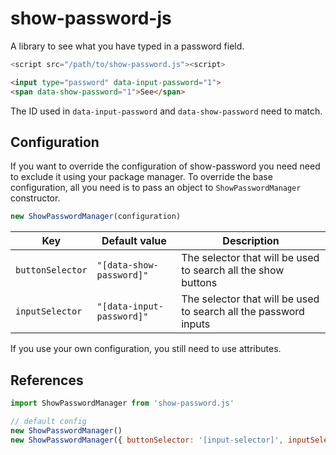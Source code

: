 # show-password-js
A library to see what you have typed in a password field.

```js
<script src="/path/to/show-password.js"><script>
```

```html
<input type="password" data-input-password="1">
<span data-show-password="1">See</span> 
```

The ID used in `data-input-password` and `data-show-password` need to match.

## Configuration

If you want to override the configuration of show-password you need need to exclude it using your package manager.
To override the base configuration, all you need is to pass an object to `ShowPasswordManager` constructor.
```js
new ShowPasswordManager(configuration)
```

|Key|Default value|Description|
|-|-|-|
|`buttonSelector`|`"[data-show-password]"`|The selector that will be used to search all the show buttons
|`inputSelector`|`"[data-input-password]"`|The selector that will be used to search all the password inputs

If you use your own configuration, you still need to use attributes.

## References

```js
import ShowPasswordManager from 'show-password.js'

// default config
new ShowPasswordManager()
new ShowPasswordManager({ buttonSelector: '[input-selector]', inputSelector: '[input-selector]' })
```
